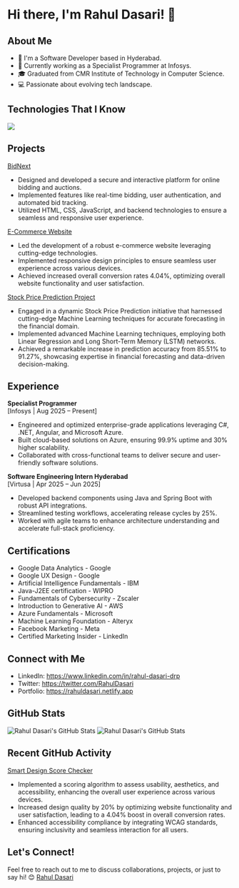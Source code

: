 # Hi there, I'm Rahul Dasari! 👋

## About Me
- 🌱 I'm a Software Developer based in Hyderabad.
- 💼 Currently working as a Specialist Programmer at Infosys.
- 🎓 Graduated from CMR Institute of Technology in Computer Science.
- 💻 Passionate about evolving tech landscape.


## Technologies That I Know
<a href="https://skillicons.dev">
    <img src="https://skillicons.dev/icons?i=git,c,cpp,py,java,c#,css,discord,docker,figma,github,html,js,linux,mysql,,.net,react,angular,vscode,arduino,bootstrap,eclipse,pycharm,selenium,wordpress,stackoverflow,sublime&perline=14" />
  </a>

## Projects
 [BidNext](https://github.com/RahulDasari1/bidnext)
 - Designed and developed a secure and interactive platform for online bidding and auctions.
 - Implemented features like real-time bidding, user authentication, and automated bid tracking.
 - Utilized HTML, CSS, JavaScript, and backend technologies to ensure a seamless and responsive user experience.
 
 [E-Commerce Website](https://github.com/RahulDasari1/ecommercewebiste/)
 - Led the development of a robust e-commerce website leveraging cutting-edge technologies.
 - Implemented responsive design principles to ensure seamless user experience across various devices.
 - Achieved increased overall conversion rates 4.04%, optimizing overall website functionality and user satisfaction.

 [Stock Price Prediction Project](https://github.com/RahulDasari1/Stock_Price_Prediction_Project/)
 - Engaged in a dynamic Stock Price Prediction initiative that harnessed cutting-edge Machine Learning techniques for accurate forecasting in the financial domain.
 - Implemented advanced Machine Learning techniques, employing both Linear Regression and Long Short-Term Memory (LSTM) networks.
 - Achieved a remarkable increase in prediction accuracy from 85.51% to 91.27%, showcasing expertise in financial forecasting and data-driven decision-making.



## Experience

**Specialist Programmer**<br/>
[Infosys | Aug 2025 – Present]<br/>
- Engineered and optimized enterprise-grade applications leveraging C#, .NET, Angular, and Microsoft Azure.
- Built cloud-based solutions on Azure, ensuring 99.9% uptime and 30% higher scalability.
- Collaborated with cross-functional teams to deliver secure and user-friendly software solutions.

**Software Engineering Intern Hyderabad**<br/>
[Virtusa | Apr 2025 – Jun 2025]<br/>
- Developed backend components using Java and Spring Boot with robust API integrations.
- Streamlined testing workflows, accelerating release cycles by 25%.
- Worked with agile teams to enhance architecture understanding and accelerate full-stack proficiency.


## Certifications
- Google Data Analytics - Google
- Google UX Design - Google
- Artificial Intelligence Fundamentals - IBM
- Java-J2EE certification - WIPRO
- Fundamentals of Cybersecurity - Zscaler
- Introduction to Generative AI - AWS
- Azure Fundamentals - Microsoft
- Machine Learning Foundation - Alteryx
- Facebook Marketing - Meta
- Certified Marketing Insider - LinkedIn 


## Connect with Me
- LinkedIn: https://www.linkedin.com/in/rahul-dasari-drp
- Twitter: https://twitter.com/RahulDasari
- Portfolio: https://rahuldasari.netlify.app

## GitHub Stats
![Rahul Dasari's GitHub Stats](https://github-readme-stats.vercel.app/api?username=RahulDasari1&theme=dark&show_icons=true&count_private=true)
![Rahul Dasari's GitHub Stats](https://github-readme-streak-stats.herokuapp.com/?user=RahulDasari1&theme=dark&hide_border=false)
 
## Recent GitHub Activity
 [Smart Design Score Checker](https://github.com/RahulDasari1/Smart-Design-Score-Checker)
 -  Implemented a scoring algorithm to assess usability, aesthetics, and accessibility, enhancing the overall user experience across various devices.
 -  Increased design quality by 20% by optimizing website functionality and user satisfaction, leading to a 4.04% boost in overall conversion rates.
 -  Enhanced accessibility compliance by integrating WCAG standards, ensuring inclusivity and seamless interaction for all users.
   
## Let's Connect!
Feel free to reach out to me to discuss collaborations, projects, or just to say hi! 😊 [Rahul Dasari](https://rahuldasari.netlify.app/)

